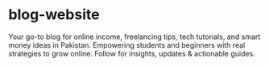 # blog-website
Your go-to blog for online income, freelancing tips, tech tutorials, and smart money ideas in Pakistan. Empowering students and beginners with real strategies to grow online. Follow for insights, updates &amp; actionable guides.
